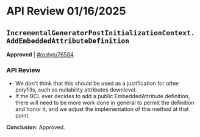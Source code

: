 # API Review 01/16/2025

## `IncrementalGeneratorPostInitializationContext.AddEmbeddedAttributeDefinition`

**Approved** | [#roslyn/76584](https://github.com/dotnet/roslyn/issues/76584#issuecomment-2596945826)

### API Review

* We don't think that this should be used as a justification for other polyfills, such as nullability attributes downlevel.
* If the BCL ever decides to add a public EmbeddedAttribute definition, there will need to be more work done in general to permit the definition and honor it, and we adjust the implementation of this method at that point.

**Conclusion**: Approved.
